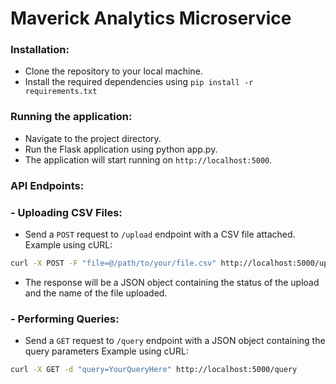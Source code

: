 # Maverick Analytics Microservice
### Installation:

- Clone the repository to your local machine.
- Install the required dependencies using `pip install -r requirements.txt`

### Running the application:
- Navigate to the project directory.
- Run the Flask application using python app.py.
- The application will start running on `http://localhost:5000`.

### API Endpoints:
 ### - Uploading CSV Files:
- Send a `POST` request to `/upload` endpoint with a CSV file attached.
Example using cURL:
```bash
curl -X POST -F "file=@/path/to/your/file.csv" http://localhost:5000/upload
```
- The response will be a JSON object containing the status of the upload and the name of the file uploaded.

###  - Performing Queries:
- Send a `GET` request to `/query` endpoint with a JSON object containing the query parameters
Example using cURL:
```bash
curl -X GET -d "query=YourQueryHere" http://localhost:5000/query
```
